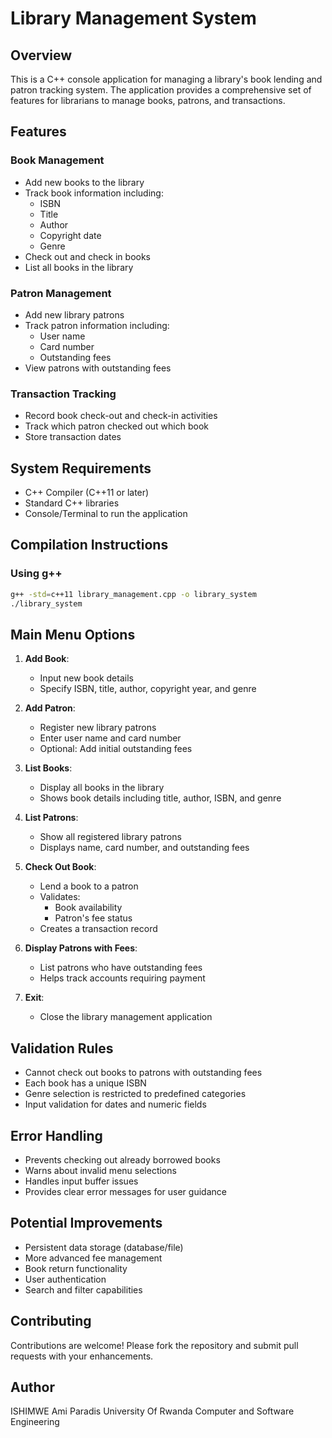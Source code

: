 # Library Management System

## Overview

This is a C++ console application for managing a library's book lending and patron tracking system. The application provides a comprehensive set of features for librarians to manage books, patrons, and transactions.

## Features

### Book Management
- Add new books to the library
- Track book information including:
  * ISBN
  * Title
  * Author
  * Copyright date
  * Genre
- Check out and check in books
- List all books in the library

### Patron Management
- Add new library patrons
- Track patron information including:
  * User name
  * Card number
  * Outstanding fees
- View patrons with outstanding fees

### Transaction Tracking
- Record book check-out and check-in activities
- Track which patron checked out which book
- Store transaction dates

## System Requirements

- C++ Compiler (C++11 or later)
- Standard C++ libraries
- Console/Terminal to run the application

## Compilation Instructions

### Using g++
```bash
g++ -std=c++11 library_management.cpp -o library_system
./library_system
```

## Main Menu Options

1. **Add Book**: 
   - Input new book details
   - Specify ISBN, title, author, copyright year, and genre

2. **Add Patron**: 
   - Register new library patrons
   - Enter user name and card number
   - Optional: Add initial outstanding fees

3. **List Books**: 
   - Display all books in the library
   - Shows book details including title, author, ISBN, and genre

4. **List Patrons**: 
   - Show all registered library patrons
   - Displays name, card number, and outstanding fees

5. **Check Out Book**: 
   - Lend a book to a patron
   - Validates:
     * Book availability
     * Patron's fee status
   - Creates a transaction record

6. **Display Patrons with Fees**: 
   - List patrons who have outstanding fees
   - Helps track accounts requiring payment

7. **Exit**: 
   - Close the library management application

## Validation Rules

- Cannot check out books to patrons with outstanding fees
- Each book has a unique ISBN
- Genre selection is restricted to predefined categories
- Input validation for dates and numeric fields

## Error Handling

- Prevents checking out already borrowed books
- Warns about invalid menu selections
- Handles input buffer issues
- Provides clear error messages for user guidance

## Potential Improvements

- Persistent data storage (database/file)
- More advanced fee management
- Book return functionality
- User authentication
- Search and filter capabilities

## Contributing

Contributions are welcome! Please fork the repository and submit pull requests with your enhancements.
## Author

ISHIMWE Ami Paradis
University Of Rwanda
Computer and Software Engineering

